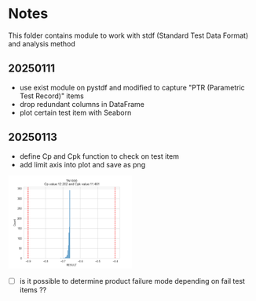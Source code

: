 # Notes

This folder contains module to work with stdf (Standard Test Data Format) and analysis method

## 20250111
* use exist module on pystdf and modified to capture "PTR (Parametric Test Record)" items
* drop redundant columns in DataFrame
* plot certain test item with Seaborn

## 20250113
* define Cp and Cpk function to check on test item
* add limit axis into plot and save as png
<img align="justify" src="img/T1000_histplot_fig.png" alt="T1000_histplot_fig_20250113" style="width:50%">

- [ ] is it possible to determine product failure mode depending on fail test items ??
